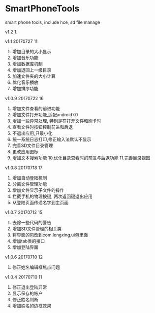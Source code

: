 # SmartPhoneTools
smart phone tools, include hce, sd file manage

v1.2
1. 


v1.1 20170727 11
1. 增加目录的大小显示
2. 增加音乐功能
3. 增加数据库机制
4. 增加退回上一级目录
5. 加速文件夹的大小计算
6. 优化音乐播放
7. 增加排序功能


v1.0.9 20170722 16
1. 增加文件查看的前进功能
2. 增加文件打开功能,适配android7.0
3. 增加一些异常处理, 特别是在打开文件和刷卡时
4. 查看文件时按钮控制前进和后退
5. 不退出应用,只最小化
6. 统一系统日志打印,修正输入法默认不显示
7. 完善SD文件目录管理
8. 更改应用图标
9. 增加文本搜索功能
10.优化目录查看时的前进与后退功能
11.完善目录视图


v1.0.8 20170718 17
1. 增加自动登陆机制
2. 分离文件管理功能
3. 增加文件显示子文件的操作
4. 拦截手机的物理按键, 两次返回键退出应用
5. 从登陆页面传递名字到主页面


v1.0.7 20170712 15
1. 去除一些代码的警告
2. 增加SD文件管理的相关类
3. 将界面的包改到com.longxing.ui包里面
4. 增加tab类的接口
5. 增加登陆界面


v1.0.6 20170710 12
1. 修正姓名编辑框焦点问题


v1.0.4 20170710 11
1. 修正退出登陆异常
2. 显示保存的帐户
3. 修正姓名判断
4. 增加姓名的边框效果
